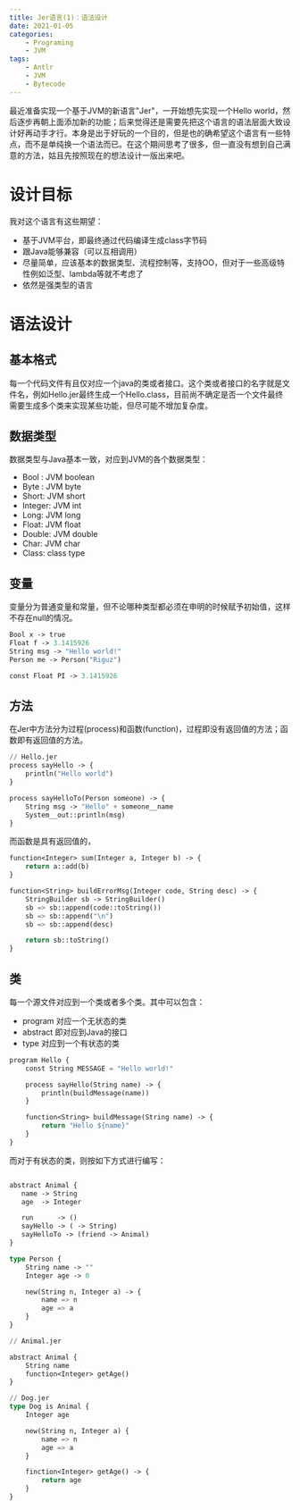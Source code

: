 ```yaml
---
title: Jer语言(1)：语法设计
date: 2021-01-05
categories:  
    - Programing
    - JVM
tags:
    - Antlr
    - JVM
    - Bytecode
---
```

最近准备实现一个基于JVM的新语言"Jer"，一开始想先实现一个Hello world，然后逐步再朝上面添加新的功能；后来觉得还是需要先把这个语言的语法层面大致设计好再动手才行。本身是出于好玩的一个目的，但是也的确希望这个语言有一些特点，而不是单纯换一个语法而已。在这个期间思考了很多，但一直没有想到自己满意的方法，姑且先按照现在的想法设计一版出来吧。

<!-- more -->

# 设计目标
我对这个语言有这些期望：

* 基于JVM平台，即最终通过代码编译生成class字节码
* 跟Java能够兼容（可以互相调用）
* 尽量简单，应该基本的数据类型、流程控制等，支持OO，但对于一些高级特性例如泛型、lambda等就不考虑了
* 依然是强类型的语言

# 语法设计
## 基本格式
每一个代码文件有且仅对应一个java的类或者接口。这个类或者接口的名字就是文件名，例如Hello.jer最终生成一个Hello.class，目前尚不确定是否一个文件最终需要生成多个类来实现某些功能，但尽可能不增加复杂度。

## 数据类型
数据类型与Java基本一致，对应到JVM的各个数据类型：

* Bool : JVM boolean
* Byte : JVM byte
* Short: JVM short
* Integer: JVM int
* Long: JVM long
* Float: JVM float
* Double: JVM double
* Char: JVM char
* Class: class type

## 变量

变量分为普通变量和常量，但不论哪种类型都必须在申明的时候赋予初始值，这样不存在null的情况。
```lisp
Bool x -> true
Float f -> 3.1415926
String msg -> "Hello world!"
Person me -> Person("Riguz")

const Float PI -> 3.1415926
```

## 方法
在Jer中方法分为过程(process)和函数(function)，过程即没有返回值的方法；函数即有返回值的方法。

```lisp
// Hello.jer
process sayHello -> {
    println("Hello world")
}

process sayHelloTo(Person someone) -> {
    String msg -> "Hello" + someone__name
    System__out::println(msg)
}
```

而函数是具有返回值的，

```lisp
function<Integer> sum(Integer a, Integer b) -> {
    return a::add(b)
}

function<String> buildErrorMsg(Integer code, String desc) -> {
    StringBuilder sb -> StringBuilder()
    sb => sb::append(code::toString())
    sb => sb::append("\n")
    sb => sb::append(desc)

    return sb::toString()
}
```

## 类
每一个源文件对应到一个类或者多个类。其中可以包含：

* program 对应一个无状态的类
* abstract 即对应到Java的接口
* type 对应到一个有状态的类

```lisp
program Hello {
    const String MESSAGE = "Hello world!"

    process sayHello(String name) -> {
        println(buildMessage(name))
    }

    function<String> buildMessage(String name) -> {
        return "Hello ${name}"
    }
}
```

而对于有状态的类，则按如下方式进行编写：

```lisp

abstract Animal {
   name -> String
   age  -> Integer

   run      -> ()
   sayHello -> ( -> String)
   sayHelloTo -> (friend -> Animal)
}

type Person {
    String name -> ""
    Integer age -> 0

    new(String n, Integer a) -> {
        name => n
        age => a
    }
}
```

```lisp
// Animal.jer

abstract Animal {
    String name
    function<Integer> getAge()
}

// Dog.jer
type Dog is Animal {
    Integer age

    new(String n, Integer a) {
        name => n
        age => a
    }

    finction<Integer> getAge() -> {
        return age
    }
}
```